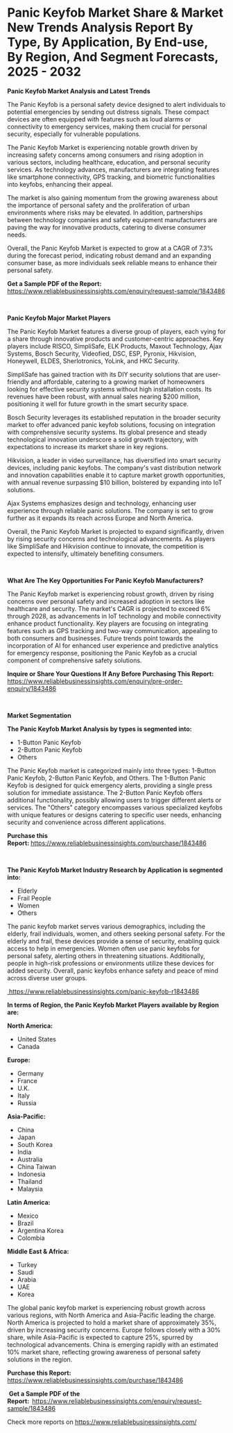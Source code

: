 <p><h1>Panic Keyfob Market Share & Market New Trends Analysis Report By Type, By Application, By End-use, By Region, And Segment Forecasts, 2025 - 2032</h1></p><p><strong>Panic Keyfob Market Analysis and Latest Trends</strong></p>
<p><p>The Panic Keyfob is a personal safety device designed to alert individuals to potential emergencies by sending out distress signals. These compact devices are often equipped with features such as loud alarms or connectivity to emergency services, making them crucial for personal security, especially for vulnerable populations.</p><p>The Panic Keyfob Market is experiencing notable growth driven by increasing safety concerns among consumers and rising adoption in various sectors, including healthcare, education, and personal security services. As technology advances, manufacturers are integrating features like smartphone connectivity, GPS tracking, and biometric functionalities into keyfobs, enhancing their appeal.</p><p>The market is also gaining momentum from the growing awareness about the importance of personal safety and the proliferation of urban environments where risks may be elevated. In addition, partnerships between technology companies and safety equipment manufacturers are paving the way for innovative products, catering to diverse consumer needs.</p><p>Overall, the Panic Keyfob Market is expected to grow at a CAGR of 7.3% during the forecast period, indicating robust demand and an expanding consumer base, as more individuals seek reliable means to enhance their personal safety.</p></p>
<p><strong>Get a Sample PDF of the Report:&nbsp;</strong> <a href="https://www.reliablebusinessinsights.com/enquiry/request-sample/1843486?utm_campaign=3288&utm_medium=2&utm_source=Github&utm_content=ia&utm_term=05042025&utm_id=panic-keyfob">https://www.reliablebusinessinsights.com/enquiry/request-sample/1843486</a></p>
<p>&nbsp;</p>
<p><strong>Panic Keyfob Major Market Players</strong></p>
<p><p>The Panic Keyfob Market features a diverse group of players, each vying for a share through innovative products and customer-centric approaches. Key players include RISCO, SimpliSafe, ELK Products, Maxout Technology, Ajax Systems, Bosch Security, Videofied, DSC, ESP, Pyronix, Hikvision, Honeywell, ELDES, Sherlotronics, YoLink, and HKC Security. </p><p>SimpliSafe has gained traction with its DIY security solutions that are user-friendly and affordable, catering to a growing market of homeowners looking for effective security systems without high installation costs. Its revenues have been robust, with annual sales nearing $200 million, positioning it well for future growth in the smart security space.</p><p>Bosch Security leverages its established reputation in the broader security market to offer advanced panic keyfob solutions, focusing on integration with comprehensive security systems. Its global presence and steady technological innovation underscore a solid growth trajectory, with expectations to increase its market share in key regions.</p><p>Hikvision, a leader in video surveillance, has diversified into smart security devices, including panic keyfobs. The company's vast distribution network and innovation capabilities enable it to capture market growth opportunities, with annual revenue surpassing $10 billion, bolstered by expanding into IoT solutions.</p><p>Ajax Systems emphasizes design and technology, enhancing user experience through reliable panic solutions. The company is set to grow further as it expands its reach across Europe and North America.</p><p>Overall, the Panic Keyfob Market is projected to expand significantly, driven by rising security concerns and technological advancements. As players like SimpliSafe and Hikvision continue to innovate, the competition is expected to intensify, ultimately benefiting consumers.</p></p>
<p>&nbsp;</p>
<p><strong>What Are The Key Opportunities For Panic Keyfob Manufacturers?</strong></p>
<p><p>The Panic Keyfob market is experiencing robust growth, driven by rising concerns over personal safety and increased adoption in sectors like healthcare and security. The market's CAGR is projected to exceed 6% through 2028, as advancements in IoT technology and mobile connectivity enhance product functionality. Key players are focusing on integrating features such as GPS tracking and two-way communication, appealing to both consumers and businesses. Future trends point towards the incorporation of AI for enhanced user experience and predictive analytics for emergency response, positioning the Panic Keyfob as a crucial component of comprehensive safety solutions.</p></p>
<p><strong>Inquire or Share Your Questions If Any Before Purchasing This Report:</strong> <a href="https://www.reliablebusinessinsights.com/enquiry/pre-order-enquiry/1843486?utm_campaign=3288&utm_medium=2&utm_source=Github&utm_content=ia&utm_term=05042025&utm_id=panic-keyfob">https://www.reliablebusinessinsights.com/enquiry/pre-order-enquiry/1843486</a></p>
<p>&nbsp;</p>
<p><strong>Market Segmentation</strong></p>
<p><strong>The Panic Keyfob Market Analysis by types is segmented into:</strong></p>
<p><ul><li>1-Button Panic Keyfob</li><li>2-Button Panic Keyfob</li><li>Others</li></ul></p>
<p><p>The Panic Keyfob market is categorized mainly into three types: 1-Button Panic Keyfob, 2-Button Panic Keyfob, and Others. The 1-Button Panic Keyfob is designed for quick emergency alerts, providing a single press solution for immediate assistance. The 2-Button Panic Keyfob offers additional functionality, possibly allowing users to trigger different alerts or services. The "Others" category encompasses various specialized keyfobs with unique features or designs catering to specific user needs, enhancing security and convenience across different applications.</p></p>
<p><strong>Purchase this Report:&nbsp;</strong><a href="https://www.reliablebusinessinsights.com/purchase/1843486?utm_campaign=3288&utm_medium=2&utm_source=Github&utm_content=ia&utm_term=05042025&utm_id=panic-keyfob">https://www.reliablebusinessinsights.com/purchase/1843486</a></p>
<p>&nbsp;</p>
<p><strong>The Panic Keyfob Market Industry Research by Application is segmented into:</strong></p>
<p><ul><li>Elderly</li><li>Frail People</li><li>Women</li><li>Others</li></ul></p>
<p><p>The panic keyfob market serves various demographics, including the elderly, frail individuals, women, and others seeking personal safety. For the elderly and frail, these devices provide a sense of security, enabling quick access to help in emergencies. Women often use panic keyfobs for personal safety, alerting others in threatening situations. Additionally, people in high-risk professions or environments utilize these devices for added security. Overall, panic keyfobs enhance safety and peace of mind across diverse user groups.</p></p>
<p><a href="https://www.reliablebusinessinsights.com/panic-keyfob-r1843486?utm_campaign=3288&utm_medium=2&utm_source=Github&utm_content=ia&utm_term=05042025&utm_id=panic-keyfob">&nbsp;https://www.reliablebusinessinsights.com/panic-keyfob-r1843486</a></p>
<p><strong>In terms of Region, the Panic Keyfob Market Players available by Region are:</strong></p>
<p>
    <p> <strong> North America: </strong>
        <ul>
            <li>United States</li>
            <li>Canada</li>
        </ul>
        </p> 
    <p> <strong> Europe: </strong>
        <ul>
            <li>Germany</li>
            <li>France</li>
            <li>U.K.</li>
            <li>Italy</li>
            <li>Russia</li>
        </ul>
        </p> 
    <p> <strong> Asia-Pacific: </strong>
        <ul>
            <li>China</li>
            <li>Japan</li>
            <li>South Korea</li>
            <li>India</li>
            <li>Australia</li>
            <li>China Taiwan</li>
            <li>Indonesia</li>
            <li>Thailand</li>
            <li>Malaysia</li>
        </ul>
        </p> 
    <p> <strong> Latin America: </strong>
        <ul>
            <li>Mexico</li>
            <li>Brazil</li>
            <li>Argentina Korea</li>
            <li>Colombia</li>
        </ul>
        </p> 
    <p> <strong> Middle East & Africa: </strong>
        <ul>
            <li>Turkey</li>
            <li>Saudi</li>
            <li>Arabia</li>
            <li>UAE</li>
            <li>Korea</li>
        </ul>
    </p>
    </p>
<p><p>The global panic keyfob market is experiencing robust growth across various regions, with North America and Asia-Pacific leading the charge. North America is projected to hold a market share of approximately 35%, driven by increasing security concerns. Europe follows closely with a 30% share, while Asia-Pacific is expected to capture 25%, spurred by technological advancements. China is emerging rapidly with an estimated 10% market share, reflecting growing awareness of personal safety solutions in the region.</p></p>
<p><strong>Purchase this Report: </strong><a href="https://www.reliablebusinessinsights.com/purchase/1843486?utm_campaign=3288&utm_medium=2&utm_source=Github&utm_content=ia&utm_term=05042025&utm_id=panic-keyfob">https://www.reliablebusinessinsights.com/purchase/1843486</a></p>
<p>&nbsp;<strong>Get a Sample PDF of the Report:&nbsp;&nbsp;</strong><a href="https://www.reliablebusinessinsights.com/enquiry/request-sample/1843486?utm_campaign=3288&utm_medium=2&utm_source=Github&utm_content=ia&utm_term=05042025&utm_id=panic-keyfob">https://www.reliablebusinessinsights.com/enquiry/request-sample/1843486</a></p>
<p><strong></strong></p>
<p>Check more reports on <a href="https://www.reliablebusinessinsights.com/?utm_campaign=3288&utm_medium=2&utm_source=Github&utm_content=ia&utm_term=05042025&utm_id=panic-keyfob">https://www.reliablebusinessinsights.com/</a></p>